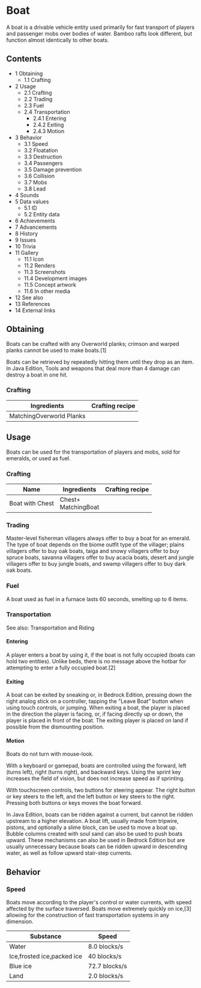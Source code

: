 # Boat
A boat is a drivable vehicle entity used primarily for fast transport of players and passenger mobs over bodies of water. Bamboo rafts look different, but function almost identically to other boats.

## Contents
- 1 Obtaining
	- 1.1 Crafting
- 2 Usage
	- 2.1 Crafting
	- 2.2 Trading
	- 2.3 Fuel
	- 2.4 Transportation
		- 2.4.1 Entering
		- 2.4.2 Exiting
		- 2.4.3 Motion
- 3 Behavior
	- 3.1 Speed
	- 3.2 Floatation
	- 3.3 Destruction
	- 3.4 Passengers
	- 3.5 Damage prevention
	- 3.6 Collision
	- 3.7 Mobs
	- 3.8 Lead
- 4 Sounds
- 5 Data values
	- 5.1 ID
	- 5.2 Entity data
- 6 Achievements
- 7 Advancements
- 8 History
- 9 Issues
- 10 Trivia
- 11 Gallery
	- 11.1 Icon
	- 11.2 Renders
	- 11.3 Screenshots
	- 11.4 Development images
	- 11.5 Concept artwork
	- 11.6 In other media
- 12 See also
- 13 References
- 14 External links

## Obtaining
Boats can be crafted with any Overworld planks; crimson and warped planks cannot be used to make boats.[1]

Boats can be retrieved by repeatedly hitting them until they drop as an item. In Java Edition, Tools and weapons that deal more than 4 damage can destroy a boat in one hit.

### Crafting
| Ingredients              | Crafting recipe |
|--------------------------|-----------------|
| MatchingOverworld Planks |                 |

## Usage
Boats can be used for the transportation of players and mobs, sold for emeralds, or used as fuel.

### Crafting
| Name            | Ingredients             | Crafting recipe |
|-----------------|-------------------------|-----------------|
| Boat with Chest | Chest+<br/>MatchingBoat |                 |

### Trading
Master-level fisherman villagers always offer to buy a boat for an emerald. The type of boat depends on the biome outfit type of the villager; plains villagers offer to buy oak boats, taiga and snowy villagers offer to buy spruce boats, savanna villagers offer to buy acacia boats, desert and jungle villagers offer to buy jungle boats, and swamp villagers offer to buy dark oak boats.

### Fuel
A boat used as fuel in a furnace lasts 60 seconds, smelting up to 6 items.

### Transportation
See also: Transportation and Riding

#### Entering
A player enters a boat by using it, if the boat is not fully occupied (boats can hold two entities). Unlike beds, there is no message above the hotbar for attempting to enter a fully occupied boat.[2]

#### Exiting
A boat can be exited by sneaking or, in Bedrock Edition, pressing down the right analog stick on a controller, tapping the "Leave Boat" button when using touch controls, or jumping. When exiting a boat, the player is placed in the direction the player is facing, or, if facing directly up or down, the player is placed in front of the boat. The exiting player is placed on land if possible from the dismounting position.

#### Motion
Boats do not turn with mouse-look. 

With a keyboard or gamepad, boats are controlled using the forward, left (turns left), right (turns right), and backward keys. Using the sprint key increases the field of vision, but does not increase speed as if sprinting.

With touchscreen controls, two buttons for steering appear. The right button or key steers to the left, and the left button or key steers to the right. Pressing both buttons or keys moves the boat forward.

In Java Edition, boats can be ridden against a current, but cannot be ridden upstream to a higher elevation. A boat lift, usually made from tripwire, pistons, and optionally a slime block, can be used to move a boat up. Bubble columns created with soul sand can also be used to push boats upward. These mechanisms can also be used in Bedrock Edition but are usually unnecessary because boats can be ridden upward in descending water, as well as follow upward stair-step currents.

## Behavior
### Speed
Boats move according to the player's control or water currents, with speed affected by the surface traversed. Boats move extremely quickly on ice,[3] allowing for the construction of fast transportation systems in any dimension.

| Substance                  | Speed         |
|----------------------------|---------------|
| Water                      | 8.0 blocks/s  |
| Ice,frosted ice,packed ice | 40 blocks/s   |
| Blue ice                   | 72.7 blocks/s |
| Land                       | 2.0 blocks/s  |

